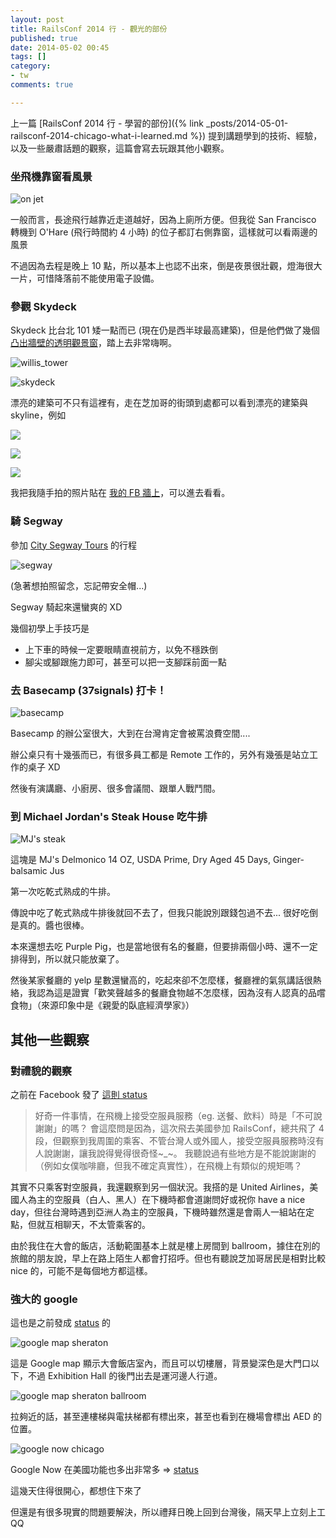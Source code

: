 ```yaml
---
layout: post
title: RailsConf 2014 行 - 觀光的部份
published: true
date: 2014-05-02 00:45
tags: []
category:
- tw
comments: true

---
```

上一篇 [RailsConf 2014 行 - 學習的部份]({% link _posts/2014-05-01-railsconf-2014-chicago-what-i-learned.md %}) 提到講題學到的技術、經驗，以及一些嚴肅話題的觀察，這篇會寫去玩跟其他小觀察。

### 坐飛機靠窗看風景

![on jet](https://lh5.googleusercontent.com/-ZUqYA3TpSFw/U2LpjnOfvyI/AAAAAAAABzc/le19RT2b4fk/w568-h760-no/on_jet.jpg)

一般而言，長途飛行越靠近走道越好，因為上廁所方便。但我從 San Francisco 轉機到 O'Hare (飛行時間約 4 小時) 的位子都訂右側靠窗，這樣就可以看兩邊的風景

不過因為去程是晚上 10 點，所以基本上也認不出來，倒是夜景很壯觀，燈海很大一片，可惜降落前不能使用電子設備。

### 參觀 Skydeck

Skydeck 比台北 101 矮一點而已 (現在仍是西半球最高建築)，但是他們做了幾個 [凸出牆壁的透明觀景窗](http://www.gizmotrix.com/article/244/The-Vertigo-Inducing-Skydeck-Ledge/)，踏上去非常嗨啊。

![willis_tower](https://lh3.googleusercontent.com/-Wnkikvd8MvE/U2IIhJrNIjI/AAAAAAAAByI/qrPLROzxc8I/w1076-h804-no/willis_tower.jpg)

![skydeck](https://lh3.googleusercontent.com/-EnPUbrQ8qM4/U2IIgxgeZSI/AAAAAAAAByM/jcBgUVJdax0/w1076-h804-no/skydeck.jpg)

漂亮的建築可不只有這裡有，走在芝加哥的街頭到處都可以看到漂亮的建築與 skyline，例如

![](https://fbcdn-sphotos-e-a.akamaihd.net/hphotos-ak-prn2/t31.0-8/1548129_803784246300227_2219066079527505278_o.jpg)

![](https://fbcdn-sphotos-h-a.akamaihd.net/hphotos-ak-ash4/t31.0-8/1402003_803784762966842_4835280778670170210_o.jpg)

![](https://fbcdn-sphotos-e-a.akamaihd.net/hphotos-ak-ash3/t31.0-8/1973386_803784826300169_4348969346959539119_o.jpg)

我把我隨手拍的照片貼在 [我的 FB 牆上](https://www.facebook.com/ascendbruce/posts/803785672966751)，可以進去看看。

### 騎 Segway

參加 [City Segway Tours](http://citysegwaytours.com/) 的行程

![segway](https://lh6.googleusercontent.com/-P5WWGpzz8hE/U2IIfZBuHiI/AAAAAAAABx0/7uEfTaqM_DU/w601-h804-no/segway.jpg)

(急著想拍照留念，忘記帶安全帽...)

Segway 騎起來還蠻爽的 XD

幾個初學上手技巧是

* 上下車的時候一定要眼睛直視前方，以免不穩跌倒
* 腳尖或腳跟施力即可，甚至可以把一支腳踩前面一點

### 去 Basecamp (37signals) 打卡！

![basecamp](https://lh5.googleusercontent.com/-ErIph26gNYY/U2IIf4e1WZI/AAAAAAAABx4/SuaTAi24X-c/w603-h804-no/basecamp.jpg)

Basecamp 的辦公室很大，大到在台灣肯定會被罵浪費空間....

辦公桌只有十幾張而已，有很多員工都是 Remote 工作的，另外有幾張是站立工作的桌子 XD

然後有演講廳、小廚房、很多會議間、跟單人戰鬥間。

### 到 Michael Jordan's Steak House 吃牛排

![MJ's steak](https://lh4.googleusercontent.com/-p-sFrLtfc1E/U2IIfC10baI/AAAAAAAABx8/NJTQpSD3lLg/w1076-h804-no/mj_steak.jpg)

這塊是 MJ's Delmonico
14 OZ, USDA Prime, Dry Aged 45 Days, Ginger-balsamic Jus

第一次吃乾式熟成的牛排。

傳說中吃了乾式熟成牛排後就回不去了，但我只能說別跟錢包過不去... 很好吃倒是真的。醬也很棒。

本來還想去吃 Purple Pig，也是當地很有名的餐廳，但要排兩個小時、還不一定排得到，所以就只能放棄了。

然後某家餐廳的 yelp 星數還蠻高的，吃起來卻不怎麼樣，餐廳裡的氣氛講話很熱絡，我認為這是證實「歡笑聲越多的餐廳食物越不怎麼樣，因為沒有人認真的品嚐食物」（來源印象中是《親愛的臥底經濟學家》）

## 其他一些觀察

### 對禮貌的觀察

之前在 Facebook 發了 [這則 status](https://www.facebook.com/ascendbruce/posts/802758779736107?stream_)

> 好奇一件事情，在飛機上接受空服員服務（eg. 送餐、飲料）時是「不可說謝謝」的嗎？
> 會這麼問是因為，這次飛去美國參加 RailsConf，總共飛了 4 段，但觀察到我周圍的乘客、不管台灣人或外國人，接受空服員服務時沒有人說謝謝，讓我說得覺得很奇怪~_~。
> 我聽說過有些地方是不能說謝謝的（例如女僕咖啡廳，但我不確定真實性），在飛機上有類似的規矩嗎？

其實不只乘客對空服員，我還觀察到另一個狀況。我搭的是 United Airlines，美國人為主的空服員（白人、黑人）在下機時都會道謝問好或祝你 have a nice day，但往台灣時遇到亞洲人為主的空服員，下機時雖然還是會兩人一組站在定點，但就互相聊天，不太管乘客的。

由於我住在大會的飯店，活動範圍基本上就是樓上房間到 ballroom，據住在別的旅館的朋友說，早上在路上陌生人都會打招呼。但也有聽說芝加哥居民是相對比較 nice 的，可能不是每個地方都這樣。

### 強大的 google

這也是之前發成 [status](https://www.facebook.com/ascendbruce/posts/802127363132582?stream_) 的

![google map sheraton](https://lh3.googleusercontent.com/-3Go64LOWigE/U2Lir38JtiI/AAAAAAAABy8/LhcHHfiIvUQ/w918-h612-no/google_map_sheraton.gif)

這是 Google map 顯示大會飯店室內，而且可以切樓層，背景變深色是大門口以下，不過 Exhibition Hall 的後門出去是運河邊人行道。

![google map sheraton ballroom](https://fbcdn-sphotos-a-a.akamaihd.net/hphotos-ak-ash3/t1.0-9/10246505_802127343132584_5232103634049592117_n.jpg)

拉夠近的話，甚至連樓梯與電扶梯都有標出來，甚至也看到在機場會標出 AED 的位置。

![google now chicago](https://fbcdn-sphotos-d-a.akamaihd.net/hphotos-ak-frc3/v/t1.0-9/10251920_804668322878486_3226301961165871383_n.jpg?oh=a534f10927012f1ae39b13c0f83b1907&oe=53C2B4D1&__gda__=1406088385_6f4ddd50805b5acf389475312aa30436)

Google Now 在美國功能也多出非常多 => [status](https://www.facebook.com/photo.php?fbid=804668322878486&set=a.107325685946090.13909.100000059775380&type=1&theater)

這幾天住得很開心，都想住下來了

但還是有很多現實的問題要解決，所以禮拜日晚上回到台灣後，隔天早上立刻上工 QQ
